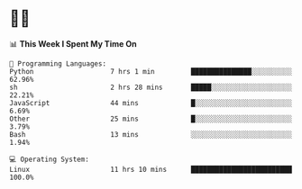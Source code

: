 # 👨‍💻
<!--START_SECTION:waka-->
📊 **This Week I Spent My Time On** 

```text
💬 Programming Languages: 
Python                   7 hrs 1 min         ███████████████░░░░░░░░░░   62.96% 
sh                       2 hrs 28 mins       █████░░░░░░░░░░░░░░░░░░░░   22.21% 
JavaScript               44 mins             █░░░░░░░░░░░░░░░░░░░░░░░░   6.69% 
Other                    25 mins             █░░░░░░░░░░░░░░░░░░░░░░░░   3.79% 
Bash                     13 mins             ░░░░░░░░░░░░░░░░░░░░░░░░░   1.94%

💻 Operating System: 
Linux                    11 hrs 10 mins      █████████████████████████   100.0%

```


<!--END_SECTION:waka-->
